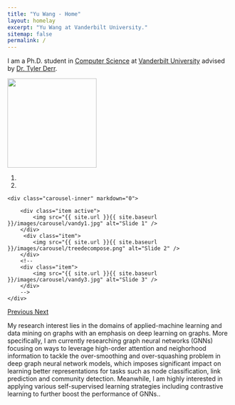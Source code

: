 ```yaml
---
title: "Yu Wang - Home"
layout: homelay
excerpt: "Yu Wang at Vanderbilt University."
sitemap: false
permalink: /
---
```



I am a Ph.D. student in [Computer Science](https://engineering.vanderbilt.edu/eecs/) at [Vanderbilt University](https://vanderbilt.edu) advised by [Dr. Tyler Derr](https://www.cse.msu.edu/~derrtyle/).


<img src="{{site.utl}}{{site.baseutl}}/images/carousel/Profile.png" style="margin:0px 0px; width:200px;display:flex" />
        
<div markdown="0" id="carousel" class="carousel slide" data-ride="carousel" data-interval="8000" data-pause="hover" >
    <!-- Menu -->
    <ol class="carousel-indicators">
        <li data-target="#carousel" data-slide-to="0" class="active"></li>
        <li data-target="#carousel" data-slide-to="1"></li>
        <!-- <li data-target="#carousel" data-slide-to="2"></li> -->
    </ol>
    
    <div class="carousel-inner" markdown="0">

        <div class="item active">
            <img src="{{ site.url }}{{ site.baseurl }}/images/carousel/vandy1.jpg" alt="Slide 1" />
        </div>
         <div class="item">
            <img src="{{ site.url }}{{ site.baseurl }}/images/carousel/treedecompose.png" alt="Slide 2" />
        </div>
        <!-- 
        <div class="item">
            <img src="{{ site.url }}{{ site.baseurl }}/images/carousel/vandy3.jpg" alt="Slide 3" />
        </div>
        -->
    </div>
    
  <a class="left carousel-control" href="#carousel" role="button" data-slide="prev">
    <span class="glyphicon glyphicon-chevron-left" aria-hidden="true"></span>
    <span class="sr-only">Previous</span>
  </a>
  <a class="right carousel-control" href="#carousel" role="button" data-slide="next">
    <span class="glyphicon glyphicon-chevron-right" aria-hidden="true"></span>
    <span class="sr-only">Next</span>
  </a>
</div>

My research interest lies in the domains of applied-machine learning and data mining on graphs with an emphasis on deep learning on graphs. More specifically, I am currently researching graph neural networks (GNNs) focusing on ways to leverage high-order attention and neighorhood information to tackle the over-smoothing and over-squashing problem in deep graph neural network models, which imposes significant impact on learning better representations for tasks such as node classification, link prediction and community detection. Meanwhile, I am highly interested in applying various self-supervised learning strategies including contrastive learning to further boost the performance of GNNs..


<!-- 
<figure class="fourth">
  <img src="{{ site.url }}{{ site.baseurl }}/images/logopic/Logo_1.jpg" style="width: 210px">
  <img src="{{ site.url }}{{ site.baseurl }}/images/logopic/Logo_2.jpg" style="width: 110px">
</figure>
-->
